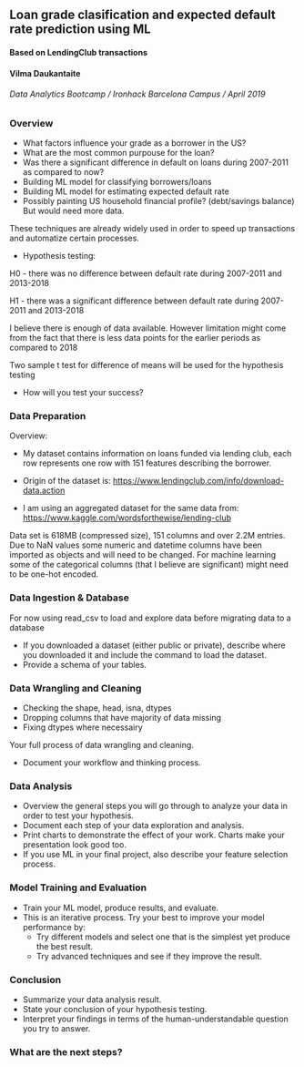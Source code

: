 ## Loan grade clasification and expected default rate prediction using ML
#### Based on LendingClub transactions

#### Vilma Daukantaite
###### Data Analytics Bootcamp / Ironhack Barcelona Campus / April 2019

### Overview

* What factors influence your grade as a borrower in the US?
* What are the most common purpouse for the loan?
* Was there a significant difference in default on loans during 2007-2011 as compared to now?
* Building ML model for classifying borrowers/loans 
* Building ML model for estimating expected default rate
* Possibly painting US household financial profile? (debt/savings balance) But would need more data.

These techniques are already widely used in order to speed up transactions and automatize certain processes. 

* Hypothesis testing:

H0 - there was no difference between default rate during 2007-2011 and 2013-2018

H1 - there was a significant difference between default rate during 2007-2011 and 2013-2018

I believe there is enough of data available. However limitation might come from the fact that there is less data points for the earlier periods as compared to 2018

Two sample t test for difference of means will be used for the hypothesis testing

* How will you test your success?




### Data Preparation

Overview:
* My dataset contains information on loans funded via lending club, each row represents one row with 151 features describing the borrower.

* Origin of the dataset is:
https://www.lendingclub.com/info/download-data.action
* I am using an aggregated dataset for the same data from:
https://www.kaggle.com/wordsforthewise/lending-club

Data set is 618MB (compressed size), 151 columns and over 2.2M entries. Due to NaN values some numeric and datetime columns have been imported as objects and will need to be changed. For machine learning some of the categorical columns (that I believe are significant) might need to be one-hot encoded.

### Data Ingestion & Database

For now using read_csv to load and explore data before migrating data to a database

* If you downloaded a dataset (either public or private), describe where you downloaded it and include the command to load the dataset.
* Provide a schema of your tables.

### Data Wrangling and Cleaning

* Checking the shape, head, isna, dtypes
* Dropping columns that have majority of data missing
* Fixing dtypes where necessairy

Your full process of data wrangling and cleaning.
* Document your workflow and thinking process.

### Data Analysis
* Overview the general steps you will go through to analyze your data in order to test your hypothesis.
* Document each step of your data exploration and analysis.
* Print charts to demonstrate the effect of your work. Charts make your presentation look good too.
* If you use ML in your final project, also describe your feature selection process.

### Model Training and Evaluation
* Train your ML model, produce results, and evaluate.
* This is an iterative process. Try your best to improve your model performance by:
  * Try different models and select one that is the simplest yet produce the best result.
  * Try advanced techniques and see if they improve the result.

### Conclusion
* Summarize your data analysis result.
* State your conclusion of your hypothesis testing.
* Interpret your findings in terms of the human-understandable question you try to answer.

### What are the next steps?
